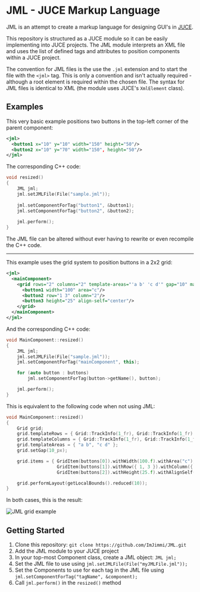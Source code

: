 # JML - JUCE Markup Language

JML is an attempt to create a markup language for designing GUI's in [JUCE](https://github.com/WeAreROLI/JUCE).

This repository is structured as a JUCE module so it can be easily implementing into JUCE projects. The JML module interprets an XML file and uses the list of defined tags and attributes to position components within a JUCE project.

The convention for JML files is the use the `.jml` extension and to start the file with the `<jml>` tag. This is only a convention and isn't actually required - although a root element is required within the chosen file. The syntax for JML files is identical to XML (the module uses JUCE's `XmlElement` class).

## Examples
This very basic example positions two buttons in the top-left corner of the parent component:
```xml
<jml>
  <button1 x="10" y="10" width="150" height="50"/>
  <button2 x="10" y="70" width="150", height="50"/>
</jml>
```

The corresponding C++ code:
```c++
void resized()
{
    JML jml;
    jml.setJMLFile(File("sample.jml"));
    
    jml.setComponentForTag("button1", &button1);
    jml.setComponentForTag("button2", &button2);
    
    jml.perform();
}
```

The JML file can be altered without ever having to rewrite or even recompile the C++ code.

---

This example uses the grid system to position buttons in a 2x2 grid:
```xml
<jml>
  <mainComponent>
    <grid rows="2" columns="2" template-areas="'a b' 'c d'" gap="10" margin="10">
      <button1 width="100" area="c"/>
      <button2 row="1 3" column="2"/>
      <button3 height="25" align-self="center"/>
    </grid>
  </mainComponent>
</jml>
```

And the corresponding C++ code:
```c++
void MainComponent::resized()
{
    JML jml;
    jml.setJMLFile(File("sample.jml"));
    jml.setComponentForTag("mainComponent", this);

    for (auto button : buttons)
        jml.setComponentForTag(button->getName(), button);

    jml.perform();
}
```

This is equivalent to the following code when not using JML:
```c++
void MainComponent::resized()
{
    Grid grid;
    grid.templateRows = { Grid::TrackInfo(1_fr), Grid::TrackInfo(1_fr) };
    grid.templateColumns = { Grid::TrackInfo(1_fr), Grid::TrackInfo(1_fr) };
    grid.templateAreas = { "a b", "c d" };
    grid.setGap(10_px);

    grid.items = { GridItem(buttons[0]).withWidth(100.f).withArea("c"),
                   GridItem(buttons[1]).withRow({ 1, 3 }).withColumn({ 2 }),
                   GridItem(buttons[2]).withHeight(25.f).withAlignSelf(GridItem::AlignSelf::center) };

    grid.performLayout(getLocalBounds().reduced(10));
}
```

In both cases, this is the result:

![JML grid example](https://i.imgur.com/9fW4oFj.png)


## Getting Started

1. Clone this repository: `git clone https://github.com/ImJimmi/JML.git`
2. Add the JML module to your JUCE project
3. In your top-most Component class, create a JML object: `JML jml;`
4. Set the JML file to use using `jml.setJMLFile(File("myJMLFile.jml"));`
4. Set the Components to use for each tag in the JML file using `jml.setComponentForTag("tagName", &component);`
5. Call `jml.perform()` in the `resized()` method
